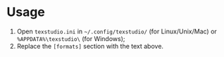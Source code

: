 # Usage

1. Open `texstudio.ini` in `~/.config/texstudio/` (for Linux/Unix/Mac) or `%APPDATA%\texstudio\` (for Windows);
2. Replace the `[formats]` section with the text above.
